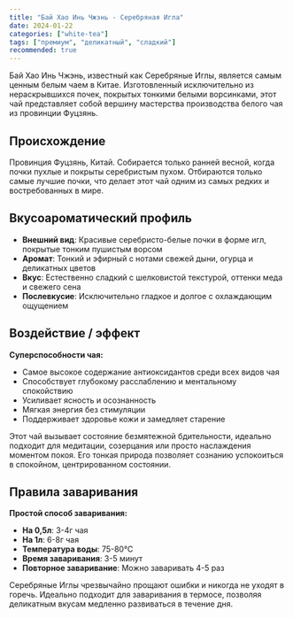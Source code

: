 ```yaml
---
title: "Бай Хао Инь Чжэнь - Серебряная Игла"
date: 2024-01-22
categories: ["white-tea"]
tags: ["премиум", "деликатный", "сладкий"]
recommended: true
---
```


Бай Хао Инь Чжэнь, известный как Серебряные Иглы, является самым ценным белым чаем в Китае. Изготовленный исключительно из нераскрывшихся почек, покрытых тонкими белыми ворсинками, этот чай представляет собой вершину мастерства производства белого чая из провинции Фуцзянь.

## Происхождение

Провинция Фуцзянь, Китай. Собирается только ранней весной, когда почки пухлые и покрыты серебристым пухом. Отбираются только самые лучшие почки, что делает этот чай одним из самых редких и востребованных в мире.

## Вкусоароматический профиль

- **Внешний вид**: Красивые серебристо-белые почки в форме игл, покрытые тонким пушистым ворсом
- **Аромат**: Тонкий и эфирный с нотами свежей дыни, огурца и деликатных цветов
- **Вкус**: Естественно сладкий с шелковистой текстурой, оттенки меда и свежего сена
- **Послевкусие**: Исключительно гладкое и долгое с охлаждающим ощущением

## Воздействие / эффект

**Суперспособности чая:**
- Самое высокое содержание антиоксидантов среди всех видов чая
- Способствует глубокому расслаблению и ментальному спокойствию
- Усиливает ясность и осознанность
- Мягкая энергия без стимуляции
- Поддерживает здоровье кожи и замедляет старение

Этот чай вызывает состояние безмятежной бдительности, идеально подходит для медитации, созерцания или просто наслаждения моментом покоя. Его тонкая природа позволяет сознанию успокоиться в спокойном, центрированном состоянии.

## Правила заваривания

**Простой способ заваривания:**
- **На 0,5л**: 3-4г чая
- **На 1л**: 6-8г чая
- **Температура воды**: 75-80°C
- **Время заваривания**: 3-5 минут
- **Повторное заваривание**: Можно заваривать 4-5 раз

Серебряные Иглы чрезвычайно прощают ошибки и никогда не уходят в горечь. Идеально подходит для заваривания в термосе, позволяя деликатным вкусам медленно развиваться в течение дня.

